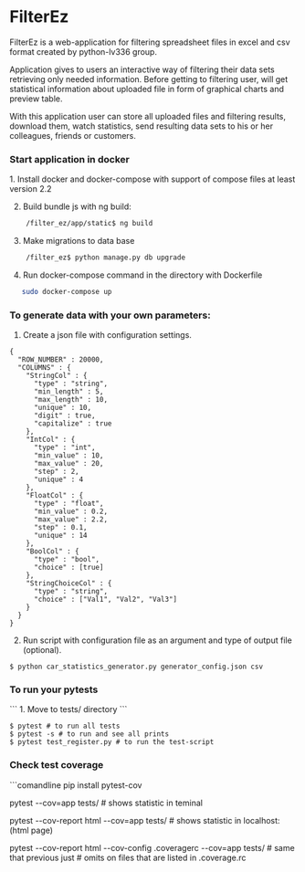 # FilterEz

FilterEz is a web-application for filtering spreadsheet files in excel and csv format created by python-lv336 group.

Application gives to users an interactive way of filtering their data sets retrieving only needed information. Before getting to filtering user, will get statistical information about uploaded file in form of graphical charts and preview table.  

With this application user can store all uploaded files and filtering results, download them, watch statistics, send resulting data sets to his or her colleagues, friends or customers.


<h3>Start application in docker</h3>
1. Install docker and docker-compose with support of compose files at least version 2.2

2. Build bundle js with ng build:
```sh
    /filter_ez/app/static$ ng build
```
3. Make migrations to data base
```sh
    /filter_ez$ python manage.py db upgrade
```
4. Run docker-compose command in the directory with Dockerfile
```sh
   sudo docker-compose up 
```

<h3>To generate data with your own parameters:</h3>

 1. Create a json file with configuration settings.
 
```json5
{
  "ROW_NUMBER" : 20000,
  "COLUMNS" : {
    "StringCol" : {
      "type" : "string",
      "min_length" : 5,
      "max_length" : 10,
      "unique" : 10,
      "digit" : true,
      "capitalize" : true 
    },
    "IntCol" : {
      "type" : "int",
      "min_value" : 10,
      "max_value" : 20,
      "step" : 2,
      "unique" : 4
    },
    "FloatCol" : {
      "type" : "float",
      "min_value" : 0.2,
      "max_value" : 2.2,
      "step" : 0.1,
      "unique" : 14
    },
    "BoolCol" : {
      "type" : "bool",
      "choice" : [true]
    },
    "StringChoiceCol" : {
      "type" : "string",
      "choice" : ["Val1", "Val2", "Val3"]
    }
  }
}
```

 2. Run script with configuration file as an argument and type of output file (optional).
```commandline
$ python car_statistics_generator.py generator_config.json csv
```

<h3>To run your pytests</h3>
```
1. Move to tests/ directory
```

```comandline
$ pytest # to run all tests
$ pytest -s # to run and see all prints
$ pytest test_register.py # to run the test-script
```
<h3>Check test coverage</h3>
```comandline
pip install pytest-cov

pytest --cov=app tests/                     # shows statistic in teminal

pytest --cov-report html  --cov=app tests/  # shows statistic in localhost:<port> (html page)

pytest --cov-report html --cov-config .coveragerc  --cov=app tests/ # same that previous just
                                                                    # omits on files that are listed in .coverage.rc
```